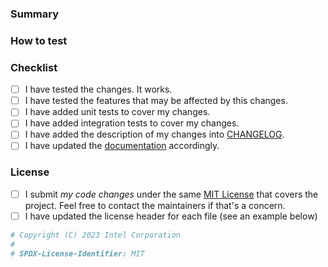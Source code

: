 <!-- Contributing guide: https://github.com/openvinotoolkit/training_extensions/blob/develop/CONTRIBUTING.md -->

### Summary

<!--
Resolves #111 and #222.
Depends on #1000 (for series of dependent commits).

This PR introduces this capability to make the project better in this and that.

- Added this feature
- Removed that feature
- Fixed the problem #1234
-->

### How to test

<!-- Describe the testing procedure for reviewers, if changes are
not fully covered by unit tests or manual testing can be complicated. -->

### Checklist
<!-- Put an 'x' in all the boxes that apply -->
- [ ] I have tested the changes. It works.​
- [ ] I have tested the features that may be affected by this changes.​
- [ ] I have added unit tests to cover my changes.​
- [ ] I have added integration tests to cover my changes.​
- [ ] I have added the description of my changes into [CHANGELOG](https://github.com/openvinotoolkit/training_extensions/blob/develop/CHANGELOG.md).​
- [ ] I have updated the [documentation](https://github.com/openvinotoolkit/training_extensions/tree/develop/docs) accordingly.

### License

- [ ] I submit _my code changes_ under the same [MIT License](https://github.com/openvinotoolkit/training_extensions/blob/develop/LICENSE) that covers the project.
      Feel free to contact the maintainers if that's a concern.
- [ ] I have updated the license header for each file (see an example below)

```python
# Copyright (C) 2023 Intel Corporation
#
# SPDX-License-Identifier: MIT
```
